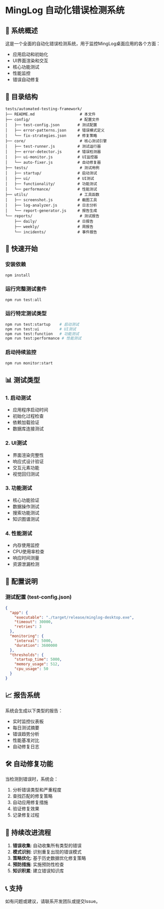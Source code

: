 # MingLog 自动化错误检测系统

## 🎯 系统概述

这是一个全面的自动化错误检测系统，用于监控MingLog桌面应用的各个方面：
- 应用启动和初始化
- UI界面渲染和交互
- 核心功能测试
- 性能监控
- 错误自动修复

## 📁 目录结构

```
tests/automated-testing-framework/
├── README.md                    # 本文件
├── config/                      # 配置文件
│   ├── test-config.json        # 测试配置
│   ├── error-patterns.json     # 错误模式定义
│   └── fix-strategies.json     # 修复策略
├── core/                        # 核心测试引擎
│   ├── test-runner.js          # 测试运行器
│   ├── error-detector.js       # 错误检测器
│   ├── ui-monitor.js           # UI监控器
│   └── auto-fixer.js           # 自动修复器
├── tests/                       # 测试用例
│   ├── startup/                # 启动测试
│   ├── ui/                     # UI测试
│   ├── functionality/          # 功能测试
│   └── performance/            # 性能测试
├── utils/                       # 工具函数
│   ├── screenshot.js           # 截图工具
│   ├── log-analyzer.js         # 日志分析
│   └── report-generator.js     # 报告生成
└── reports/                     # 测试报告
    ├── daily/                  # 日报告
    ├── weekly/                 # 周报告
    └── incidents/              # 事件报告
```

## 🚀 快速开始

### 安装依赖
```bash
npm install
```

### 运行完整测试套件
```bash
npm run test:all
```

### 运行特定测试类型
```bash
npm run test:startup    # 启动测试
npm run test:ui         # UI测试
npm run test:function   # 功能测试
npm run test:performance # 性能测试
```

### 启动持续监控
```bash
npm run monitor:start
```

## 📊 测试类型

### 1. 启动测试
- 应用程序启动时间
- 初始化过程检查
- 依赖加载验证
- 数据库连接测试

### 2. UI测试
- 界面渲染完整性
- 响应式设计验证
- 交互元素功能
- 视觉回归测试

### 3. 功能测试
- 核心功能验证
- 数据操作测试
- 搜索功能测试
- 知识图谱测试

### 4. 性能测试
- 内存使用监控
- CPU使用率检查
- 响应时间测量
- 资源泄漏检测

## 🔧 配置说明

### 测试配置 (test-config.json)
```json
{
  "app": {
    "executable": "./target/release/minglog-desktop.exe",
    "timeout": 30000,
    "retries": 3
  },
  "monitoring": {
    "interval": 5000,
    "duration": 3600000
  },
  "thresholds": {
    "startup_time": 5000,
    "memory_usage": 512,
    "cpu_usage": 50
  }
}
```

## 📈 报告系统

系统会生成以下类型的报告：
- 实时监控仪表板
- 每日测试摘要
- 错误趋势分析
- 性能基准对比
- 自动修复日志

## 🛠️ 自动修复功能

当检测到错误时，系统会：
1. 分析错误类型和严重程度
2. 查找匹配的修复策略
3. 自动应用修复措施
4. 验证修复效果
5. 记录修复过程

## 🔄 持续改进流程

1. **错误收集**: 自动收集所有类型的错误
2. **模式识别**: 识别重复出现的错误模式
3. **策略优化**: 基于历史数据优化修复策略
4. **预防措施**: 实施预防性检查
5. **知识积累**: 建立错误知识库

## 📞 支持

如有问题或建议，请联系开发团队或提交Issue。
